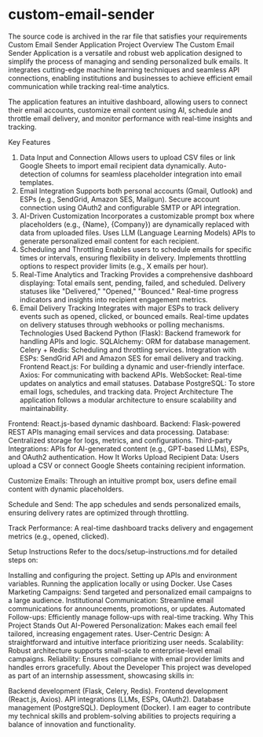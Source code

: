 # custom-email-sender
The source code is archived in the rar file that satisfies your requirements
Custom Email Sender Application
Project Overview
The Custom Email Sender Application is a versatile and robust web application designed to simplify the process of managing and sending personalized bulk emails. It integrates cutting-edge machine learning techniques and seamless API connections, enabling institutions and businesses to achieve efficient email communication while tracking real-time analytics.

The application features an intuitive dashboard, allowing users to connect their email accounts, customize email content using AI, schedule and throttle email delivery, and monitor performance with real-time insights and tracking.

Key Features
1. Data Input and Connection
Allows users to upload CSV files or link Google Sheets to import email recipient data dynamically.
Auto-detection of columns for seamless placeholder integration into email templates.
2. Email Integration
Supports both personal accounts (Gmail, Outlook) and ESPs (e.g., SendGrid, Amazon SES, Mailgun).
Secure account connection using OAuth2 and configurable SMTP or API integration.
3. AI-Driven Customization
Incorporates a customizable prompt box where placeholders (e.g., {Name}, {Company}) are dynamically replaced with data from uploaded files.
Uses LLM (Language Learning Models) APIs to generate personalized email content for each recipient.
4. Scheduling and Throttling
Enables users to schedule emails for specific times or intervals, ensuring flexibility in delivery.
Implements throttling options to respect provider limits (e.g., X emails per hour).
5. Real-Time Analytics and Tracking
Provides a comprehensive dashboard displaying:
Total emails sent, pending, failed, and scheduled.
Delivery statuses like "Delivered," "Opened," "Bounced."
Real-time progress indicators and insights into recipient engagement metrics.
6. Email Delivery Tracking
Integrates with major ESPs to track delivery events such as opened, clicked, or bounced emails.
Real-time updates on delivery statuses through webhooks or polling mechanisms.
Technologies Used
Backend
Python (Flask): Backend framework for handling APIs and logic.
SQLAlchemy: ORM for database management.
Celery + Redis: Scheduling and throttling services.
Integration with ESPs: SendGrid API and Amazon SES for email delivery and tracking.
Frontend
React.js: For building a dynamic and user-friendly interface.
Axios: For communicating with backend APIs.
WebSocket: Real-time updates on analytics and email statuses.
Database
PostgreSQL: To store email logs, schedules, and tracking data.
Project Architecture
The application follows a modular architecture to ensure scalability and maintainability.

Frontend: React.js-based dynamic dashboard.
Backend: Flask-powered REST APIs managing email services and data processing.
Database: Centralized storage for logs, metrics, and configurations.
Third-party Integrations: APIs for AI-generated content (e.g., GPT-based LLMs), ESPs, and OAuth2 authentication.
How It Works
Upload Recipient Data:
Users upload a CSV or connect Google Sheets containing recipient information.

Customize Emails:
Through an intuitive prompt box, users define email content with dynamic placeholders.

Schedule and Send:
The app schedules and sends personalized emails, ensuring delivery rates are optimized through throttling.

Track Performance:
A real-time dashboard tracks delivery and engagement metrics (e.g., opened, clicked).

Setup Instructions
Refer to the docs/setup-instructions.md for detailed steps on:

Installing and configuring the project.
Setting up APIs and environment variables.
Running the application locally or using Docker.
Use Cases
Marketing Campaigns: Send targeted and personalized email campaigns to a large audience.
Institutional Communication: Streamline email communications for announcements, promotions, or updates.
Automated Follow-ups: Efficiently manage follow-ups with real-time tracking.
Why This Project Stands Out
AI-Powered Personalization: Makes each email feel tailored, increasing engagement rates.
User-Centric Design: A straightforward and intuitive interface prioritizing user needs.
Scalability: Robust architecture supports small-scale to enterprise-level email campaigns.
Reliability: Ensures compliance with email provider limits and handles errors gracefully.
About the Developer
This project was developed as part of an internship assessment, showcasing skills in:

Backend development (Flask, Celery, Redis).
Frontend development (React.js, Axios).
API integrations (LLMs, ESPs, OAuth2).
Database management (PostgreSQL).
Deployment (Docker).
I am eager to contribute my technical skills and problem-solving abilities to projects requiring a balance of innovation and functionality.
